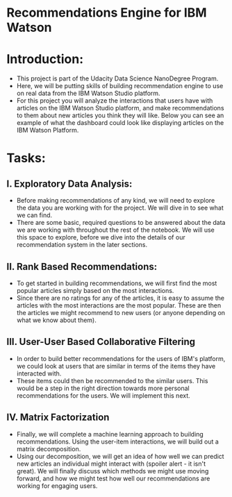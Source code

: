 # Recommendations Engine for IBM Watson


# Introduction:
- This project is part of the Udacity Data Science NanoDegree Program. 
- Here, we will be putting skills of building recommendation engine to use on real data from the IBM Watson Studio platform.
- For this project you will analyze the interactions that users have with articles on the IBM Watson Studio platform, and make recommendations to them about new articles you think they will like. Below you can see an example of what the dashboard could look like displaying articles on the IBM Watson Platform.


# Tasks:

## I. Exploratory Data Analysis:

- Before making recommendations of any kind, we will need to explore the data you are working with for the project. We will dive in to see what we can find. 
- There are some basic, required questions to be answered about the data we are working with throughout the rest of the notebook. We will use this space to explore, before we dive into the details of our recommendation system in the later sections.



## II. Rank Based Recommendations:

- To get started in building recommendations, we will first find the most popular articles simply based on the most interactions. 
- Since there are no ratings for any of the articles, it is easy to assume the articles with the most interactions are the most popular. These are then the articles we might recommend to new users (or anyone depending on what we know about them).



## III. User-User Based Collaborative Filtering

- In order to build better recommendations for the users of IBM's platform, we could look at users that are similar in terms of the items they have interacted with. 
- These items could then be recommended to the similar users. This would be a step in the right direction towards more personal recommendations for the users. We will implement this next.



## IV. Matrix Factorization

- Finally, we will complete a machine learning approach to building recommendations. Using the user-item interactions, we will build out a matrix decomposition. 
- Using our decomposition, we will get an idea of how well we can predict new articles an individual might interact with (spoiler alert - it isn't great). We will finally discuss which methods we might use moving forward, and how we might test how well our recommendations are working for engaging users.
